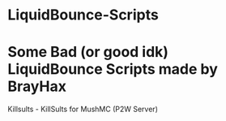 # LiquidBounce-Scripts
# Some Bad (or good idk) LiquidBounce Scripts made by BrayHax
Killsults - KillSults for MushMC (P2W Server)        
